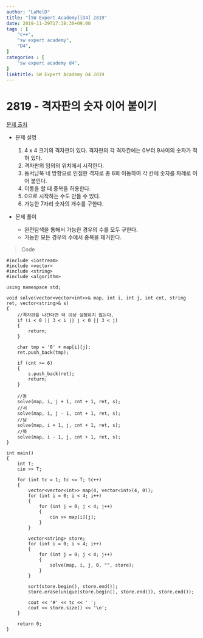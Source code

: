 ```yaml
---
author: "LaMelD"
title: "[SW Expert Academy][D4] 2819"
date: 2019-11-29T17:38:30+09:00
tags : [
    "c++",
    "sw expert academy",
    "D4",
]
categories : [
    "sw expert academy d4",
]
linktitle: SW Expert Academy D4 2819
---
```


<h1>2819 - 격자판의 숫자 이어 붙이기</h1>

[문제 출처](https://swexpertacademy.com/main/code/problem/problemDetail.do "https://swexpertacademy.com/main/code/problem/problemDetail.do")

- 문제 설명
	1. 4 x 4 크기의 격자판이 있다. 격자판의 각 격자칸에는 0부터 9사이의 숫자가 적혀 있다.
	2. 격자판의 임의의 위치에서 시작한다.
	3. 동서남북 네 방향으로 인접한 격자로 총 6회 이동하여 각 칸에 숫자를 차례로 이어 붙인다.
	4. 이동을 할 때 중복을 허용한다.
	5. 0으로 시작하는 수도 만들 수 있다.
	6. 가능한 7자리 숫자의 개수를 구한다.
	
- 문제 풀이
	- 완전탐색을 통해서 가능한 경우의 수를 모두 구한다.
	- 가능한 모든 경우의 수에서 중복을 제거한다.
	
>Code
```
#include <iostream>
#include <vector>
#include <string>
#include <algorithm>

using namespace std;

void solve(vector<vector<int>>& map, int i, int j, int cnt, string ret, vector<string>& s)
{
	//격자판을 나간다면 더 이상 실행하지 않는다.
	if (i < 0 || 3 < i || j < 0 || 3 < j)
	{
		return;
	}

	char tmp = '0' + map[i][j];
	ret.push_back(tmp);

	if (cnt >= 6)
	{
		s.push_back(ret);
		return;
	}

	//동
	solve(map, i, j + 1, cnt + 1, ret, s);
	//서
	solve(map, i, j - 1, cnt + 1, ret, s);
	//남
	solve(map, i + 1, j, cnt + 1, ret, s);
	//북
	solve(map, i - 1, j, cnt + 1, ret, s);
}

int main()
{
	int T;
	cin >> T;

	for (int tc = 1; tc <= T; tc++)
	{
		vector<vector<int>> map(4, vector<int>(4, 0));
		for (int i = 0; i < 4; i++)
		{
			for (int j = 0; j < 4; j++)
			{
				cin >> map[i][j];
			}
		}

		vector<string> store;
		for (int i = 0; i < 4; i++)
		{
			for (int j = 0; j < 4; j++)
			{
				solve(map, i, j, 0, "", store);
			}
		}

		sort(store.begin(), store.end());
		store.erase(unique(store.begin(), store.end()), store.end());

		cout << '#' << tc << ' ';
		cout << store.size() << '\n';
	}

	return 0;
}
```